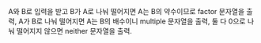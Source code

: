 A와 B로 입력을 받고
B가 A로 나눠 떨어지면 A는 B의 약수이므로 factor 문자열을 출력,
A가 B로 나눠 떨어지면 A는 B의 배수이니 multiple 문자열을 출력,
둘 다 0으로 나눠 떨어지지 않으면 neither 문자열을 출력.
